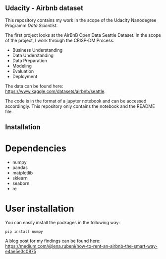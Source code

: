 ## Udacity - Airbnb dataset

This repository contains my work in the scope of the Udacity Nanodegree Programm *Data Scientist*.

The first project looks at the AirBnB Open Data Seattle Dataset. In the scope of the project, I work through the CRISP-DM Process.


- Business Understanding
- Data Understanding
- Data Preparation
- Modeling
- Evaluation
- Deployment

The data can be found here: https://www.kaggle.com/datasets/airbnb/seattle.


The code is in the format of a jupyter notebook and can be accessed accordingly. This repository only contains the notebook and the README file. 

## Installation

# Dependencies

- numpy
- pandas
- matplotlib
- sklearn
- seaborn
- re

# User installation

You can easily install the packages in the following way:

```
pip install numpy
```

A blog post for my findings can be found here: https://medium.com/@lena.rubeni/how-to-rent-an-airbnb-the-smart-way-e4ae5e3c0875
